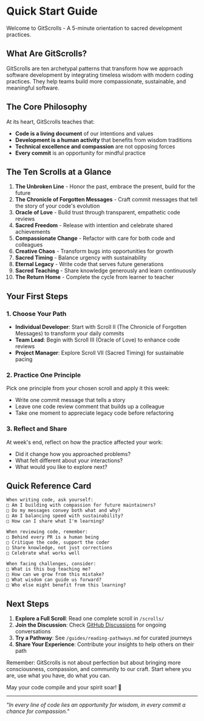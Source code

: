 # Quick Start Guide

Welcome to GitScrolls - A 5-minute orientation to sacred development practices.

## What Are GitScrolls?

GitScrolls are ten archetypal patterns that transform how we approach software development by integrating timeless wisdom with modern coding practices. They help teams build more compassionate, sustainable, and meaningful software.

## The Core Philosophy

At its heart, GitScrolls teaches that:
- **Code is a living document** of our intentions and values
- **Development is a human activity** that benefits from wisdom traditions
- **Technical excellence and compassion** are not opposing forces
- **Every commit** is an opportunity for mindful practice

## The Ten Scrolls at a Glance

1. **The Unbroken Line** - Honor the past, embrace the present, build for the future
2. **The Chronicle of Forgotten Messages** - Craft commit messages that tell the story of your code's evolution
3. **Oracle of Love** - Build trust through transparent, empathetic code reviews
4. **Sacred Freedom** - Release with intention and celebrate shared achievements
5. **Compassionate Change** - Refactor with care for both code and colleagues
6. **Creative Chaos** - Transform bugs into opportunities for growth
7. **Sacred Timing** - Balance urgency with sustainability
8. **Eternal Legacy** - Write code that serves future generations
9. **Sacred Teaching** - Share knowledge generously and learn continuously
10. **The Return Home** - Complete the cycle from learner to teacher

## Your First Steps

### 1. Choose Your Path
- **Individual Developer**: Start with Scroll II (The Chronicle of Forgotten Messages) to transform your daily commits
- **Team Lead**: Begin with Scroll III (Oracle of Love) to enhance code reviews
- **Project Manager**: Explore Scroll VII (Sacred Timing) for sustainable pacing

### 2. Practice One Principle
Pick one principle from your chosen scroll and apply it this week:
- Write one commit message that tells a story
- Leave one code review comment that builds up a colleague
- Take one moment to appreciate legacy code before refactoring

### 3. Reflect and Share
At week's end, reflect on how the practice affected your work:
- Did it change how you approached problems?
- What felt different about your interactions?
- What would you like to explore next?

## Quick Reference Card

```
When writing code, ask yourself:
□ Am I building with compassion for future maintainers?
□ Do my messages convey both what and why?
□ Am I balancing speed with sustainability?
□ How can I share what I'm learning?

When reviewing code, remember:
□ Behind every PR is a human being
□ Critique the code, support the coder
□ Share knowledge, not just corrections
□ Celebrate what works well

When facing challenges, consider:
□ What is this bug teaching me?
□ How can we grow from this mistake?
□ What wisdom can guide us forward?
□ Who else might benefit from this learning?
```

## Next Steps

1. **Explore a Full Scroll**: Read one complete scroll in `/scrolls/`
2. **Join the Discussion**: Check [GitHub Discussions](https://github.com/gitscrolls/gitscrolls/discussions) for ongoing conversations
3. **Try a Pathway**: See `/guides/reading-pathways.md` for curated journeys
4. **Share Your Experience**: Contribute your insights to help others on their path

Remember: GitScrolls is not about perfection but about bringing more consciousness, compassion, and community to our craft. Start where you are, use what you have, do what you can.

May your code compile and your spirit soar! 🚀

---

*"In every line of code lies an opportunity for wisdom, in every commit a chance for compassion."*